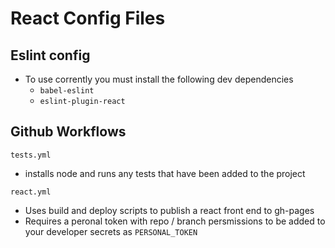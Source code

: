 # React Config Files

## Eslint config

- To use corrently you must install the following dev dependencies
  - `babel-eslint`
  - `eslint-plugin-react`

## Github Workflows

`tests.yml`

- installs node and runs any tests that have been added to the project

`react.yml`

- Uses build and deploy scripts to publish a react front end to gh-pages
- Requires a peronal token with repo / branch  persmissions to be added to your developer secrets as `PERSONAL_TOKEN`
